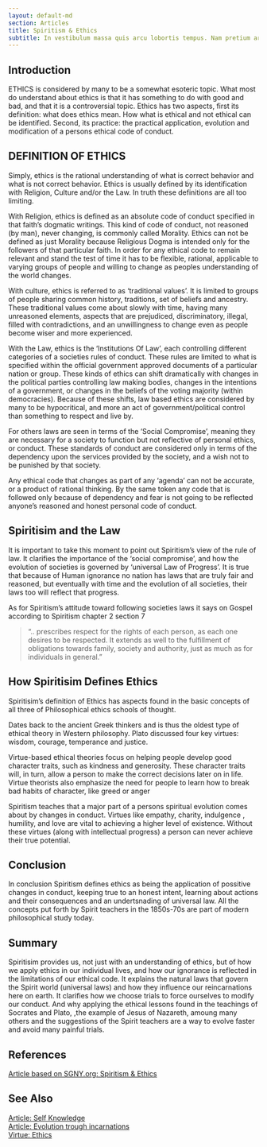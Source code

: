 ```yaml
---
layout: default-md
section: Articles
title: Spiritism & Ethics
subtitle: In vestibulum massa quis arcu lobortis tempus. Nam pretium arcu in odio vulputate luctus.
---
```


## Introduction

ETHICS is considered by many to be a somewhat esoteric topic. What most do understand about ethics is that it has something to do with good and bad, and that it is a controversial topic. Ethics has two aspects, first its definition: what does ethics mean. How what is ethical and not ethical can be identified. Second, its practice: the practical application, evolution and modification of a persons ethical code of conduct.

## DEFINITION OF ETHICS

Simply, ethics is the rational understanding of what is correct behavior and what is not correct behavior. Ethics is usually defined by its identification with Religion, Culture and/or the Law. In truth these definitions are all too limiting.

With Religion, ethics is defined as an absolute code of conduct specified in that faith’s dogmatic writings. This kind of code of conduct, not reasoned (by man), never changing, is commonly called Morality. Ethics can not be defined as just Morality because Religious Dogma is intended only for the followers of that particular faith. In order for any ethical code to remain relevant and stand the test of time it has to be flexible, rational, applicable to varying groups of people and willing to change as peoples understanding of the world changes.

With culture, ethics is referred to as ‘traditional values’. It is limited to groups of people sharing common history, traditions, set of beliefs and ancestry. These traditional values come about slowly with time, having many unreasoned elements, aspects that are prejudiced, discriminatory, illegal, filled with contradictions, and an unwillingness to change even as people become wiser and more experienced.

With the Law, ethics is the ‘Institutions Of Law’, each controlling different categories of a societies rules of conduct. These rules are limited to what is specified within the official government approved documents of a particular nation or group. These kinds of ethics can shift dramatically with changes in the political parties controlling law making bodies, changes in the intentions of a government, or changes in the beliefs of the voting majority (within democracies). Because of these shifts, law based ethics are considered by many to be hypocritical, and more an act of government/political control than something to respect and live by.

For others laws are seen in terms of the ‘Social Compromise’, meaning they are necessary for a society to function but not reflective of personal ethics, or conduct. These standards of conduct are considered only in terms of the dependency upon the services provided by the society, and a wish not to be punished by that society.

Any ethical code that changes as part of any ‘agenda’ can not be accurate, or a product of rational thinking. By the same token any code that is followed only because of dependency and fear is not going to be reflected anyone’s reasoned and honest personal code of conduct.


## Spiritisim and the Law

It is important to take this moment to point out Spiritism’s view of the rule of law. It clarifies the importance of the ‘social compromise’, and how the evolution of societies is governed by ‘universal Law of Progress’. It is true that because of Human ignorance no nation has laws that are truly fair and reasoned, but eventually with time and the evolution of all societies, their laws too will reflect that progress.

As for Spiritism’s attitude toward following societies laws it says on Gospel according to Spiritism chapter 2 section 7
> “.. prescribes respect for the rights of each person, as each one desires to be respected. It extends as well to the fulfillment of obligations towards family, society and authority, just as much as for individuals in general.” 


## How Spiritisim Defines Ethics

Spiritisim’s definition of Ethics has aspects found in the basic concepts of all three of Philosophical ethics schools of thought.

Dates back to the ancient Greek thinkers and is thus the oldest type of ethical theory in Western philosophy. Plato discussed four key virtues: wisdom, courage, temperance and justice.

Virtue-based ethical theories focus on helping people develop good character traits, such as kindness and generosity. These character traits will, in turn, allow a person to make the correct decisions later on in life. Virtue theorists also emphasize the need for people to learn how to break bad habits of character, like greed or anger

Spiritism teaches that a major part of a persons spiritual evolution comes about by changes in conduct. Virtues like empathy, charity, indulgence , humility, and love are vital to achieving a higher level of existence. Without these virtues (along with intellectual progress) a person can never achieve their true potential.

## Conclusion

In conclusion Spiritism defines ethics as being the application of possitive changes in conduct, keeping true to an honest intent, learning about actions and their consequences and an undertsnading of universal law. All the concepts put forth by Spirit teachers in the 1850s-70s are part of modern philosophical study today.

## Summary

Spiritisim provides us, not just with an understanding of ethics, but of how we apply ethics in our individual lives, and how our ignorance is reflected in the limitations of our ethical code. It explains the natural laws that govern the Spirit world (universal laws) and how they influence our reincarnations here on earth. It clarifies how we choose trials to force ourselves to modify our conduct. And why applying the ethical lessons found in the teachings of Socrates and Plato, ,the example of Jesus of Nazareth, amoung many others and the suggestions of the Spirit teachers are a way to evolve faster and avoid many painful trials.


## References
[Article based on SGNY.org: Spiritism & Ethics](http://www.sgny.org/spiritism-guide/spiritism-topics/spiritism-ethics/index.html)  

## See Also
[Article: Self Knowledge](/articles/self-knowledge)  
[Article: Evolution trough incarnations](/articles/evolution-trough-incarnations)  
[Virtue: Ethics ](/virtues/ethics)  